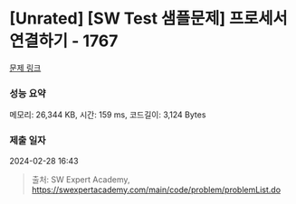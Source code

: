 # [Unrated] [SW Test 샘플문제] 프로세서 연결하기 - 1767 

[문제 링크](https://swexpertacademy.com/main/code/problem/problemDetail.do?contestProbId=AV4suNtaXFEDFAUf) 

### 성능 요약

메모리: 26,344 KB, 시간: 159 ms, 코드길이: 3,124 Bytes

### 제출 일자

2024-02-28 16:43



> 출처: SW Expert Academy, https://swexpertacademy.com/main/code/problem/problemList.do